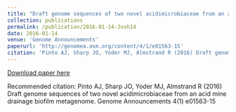```yaml
---
title: "Draft genome sequences of two novel acidimicrobiaceae from an acid mine drainage biofilm metagenome"
collection: publications
permalink: /publication/2016-01-14-Josh14
date: 2016-01-14
venue: 'Genome Announcements'
paperurl: 'http://genomea.asm.org/content/4/1/e01563-15'
citation: 'Pinto AJ, Sharp JO, Yoder MJ, Almstrand R (2016) Draft genome sequences of two novel acidimicrobiaceae from an acid mine drainage biofilm metagenome. Genome Announcements 4(1) e01563-15'
---
```


<a href='http://genomea.asm.org/content/4/1/e01563-15'>Download paper here</a>

Recommended citation: Pinto AJ, Sharp JO, Yoder MJ, Almstrand R (2016) Draft genome sequences of two novel acidimicrobiaceae from an acid mine drainage biofilm metagenome. Genome Announcements 4(1) e01563-15